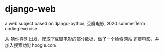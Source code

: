 # django-web
a web subject based on django-python, 豆瓣电影, 2020 summerTerm coding exercise

从 猜你喜欢 出发，爬取了豆瓣电影的部分数据，做了一个检索网站 逗瓣电影，并加入搜索功能 hoogle.com
